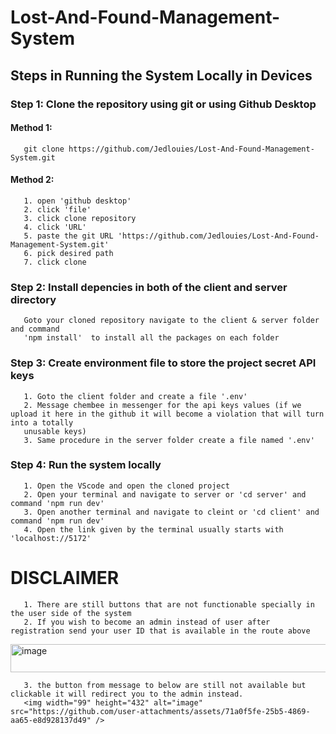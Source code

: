 # Lost-And-Found-Management-System

## Steps in Running the System Locally in Devices
### Step 1: Clone the repository using git or using Github Desktop
#### Method 1:
       git clone https://github.com/Jedlouies/Lost-And-Found-Management-System.git
#### Method 2: 
       1. open 'github desktop'
       2. click 'file'
       3. click clone repository
       4. click 'URL'
       5. paste the git URL 'https://github.com/Jedlouies/Lost-And-Found-Management-System.git'
       6. pick desired path
       7. click clone
### Step 2: Install depencies in both of the client and server directory
       Goto your cloned repository navigate to the client & server folder and command
       'npm install'  to install all the packages on each folder

### Step 3: Create environment file to store the project secret API keys
       1. Goto the client folder and create a file '.env'
       2. Message chembee in messenger for the api keys values (if we upload it here in the github it will become a violation that will turn into a totally
       unusable keys)
       3. Same procedure in the server folder create a file named '.env'

### Step 4: Run the system locally
       1. Open the VScode and open the cloned project
       2. Open your terminal and navigate to server or 'cd server' and command 'npm run dev'
       3. Open another terminal and navigate to cleint or 'cd client' and command 'npm run dev'
       4. Open the link given by the terminal usually starts with 'localhost://5172'


# DISCLAIMER
       1. There are still buttons that are not functionable specially in the user side of the system
       2. If you wish to become an admin instead of user after registration send your user ID that is available in the route above
<img width="1919" height="45" alt="image" src="https://github.com/user-attachments/assets/a9ab7896-35c5-45ac-b9d2-5a532e2c4de7" />
       
       3. the button from message to below are still not available but clickable it will redirect you to the admin instead.
       <img width="99" height="432" alt="image" src="https://github.com/user-attachments/assets/71a0f5fe-25b5-4869-aa65-e8d928137d49" />


               
       

